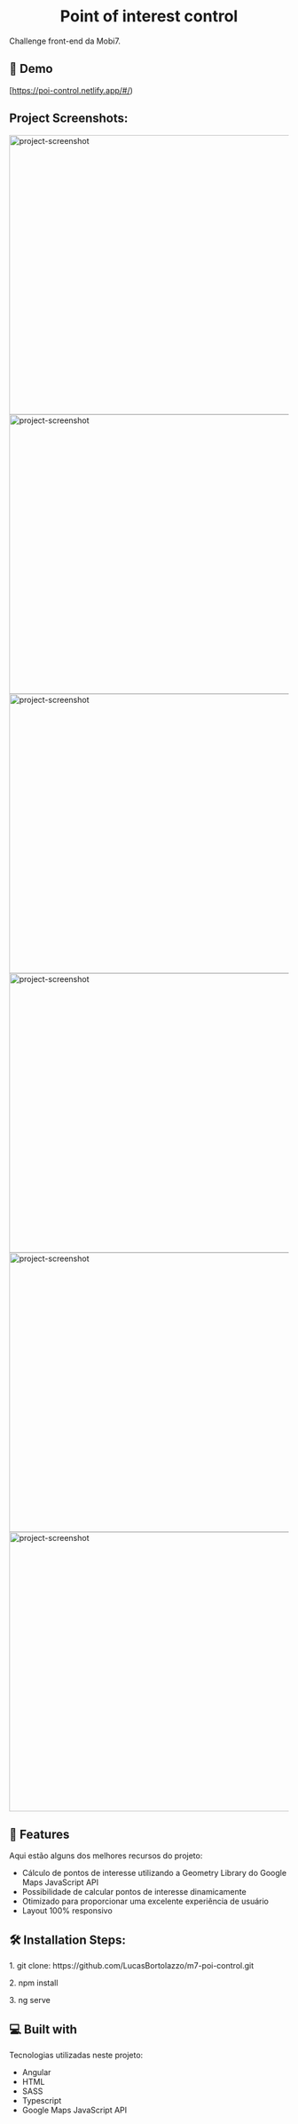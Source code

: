 <h1 align="center" id="title">Point of interest control</h1>

<p id="description">Challenge front-end da Mobi7.</p>

<h2>🚀 Demo</h2>

[https://poi-control.netlify.app/#/)

<h2>Project Screenshots:</h2>

<img src="https://github.com/LucasBortolazzo/m7-poi-control/blob/master/screenshots/7.png" alt="project-screenshot" width="960" height="503/">

<img src="https://github.com/LucasBortolazzo/m7-poi-control/blob/master/screenshots/8.png" alt="project-screenshot" width="960" height="503/">

<img src="https://github.com/LucasBortolazzo/m7-poi-control/blob/master/screenshots/9.png" alt="project-screenshot" width="960" height="503/">

<img src="https://github.com/LucasBortolazzo/m7-poi-control/blob/master/screenshots/10.png" alt="project-screenshot" width="960" height="503/">

<img src="https://github.com/LucasBortolazzo/m7-poi-control/blob/master/screenshots/11.png" alt="project-screenshot" width="660" height="503/">

<img src="https://github.com/LucasBortolazzo/m7-poi-control/blob/master/screenshots/12.png" alt="project-screenshot" width="960" height="503/">
  
<h2>🧐 Features</h2>

Aqui estão alguns dos melhores recursos do projeto:

*   Cálculo de pontos de interesse utilizando a Geometry Library do Google Maps JavaScript API
*   Possibilidade de calcular pontos de interesse dinamicamente
*   Otimizado para proporcionar uma excelente experiência de usuário
*   Layout 100% responsivo

<h2>🛠️ Installation Steps:</h2>

<p>1. git clone: https://github.com/LucasBortolazzo/m7-poi-control.git</p>

<p>2. npm install</p>

<p>3. ng serve</p>

  
  
<h2>💻 Built with</h2>

Tecnologias utilizadas neste projeto:

*   Angular
*   HTML
*   SASS
*   Typescript
*   Google Maps JavaScript API
